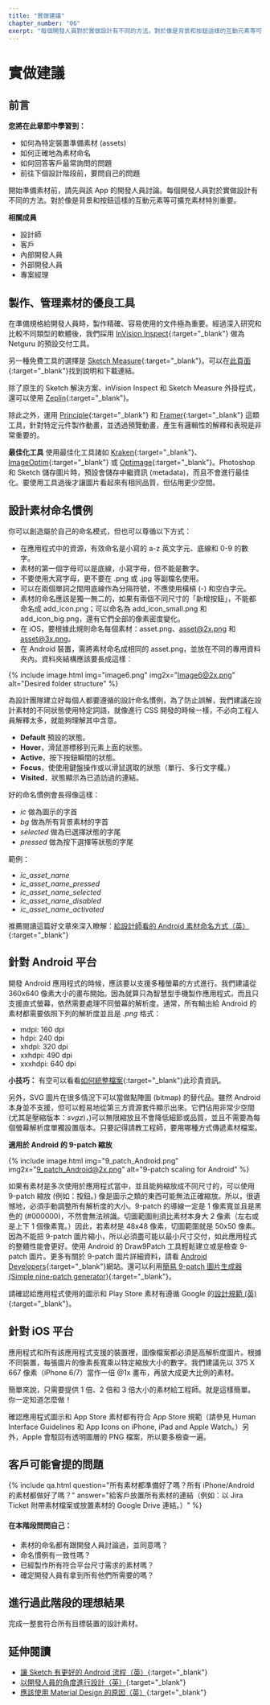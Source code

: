 ```yaml
---
title: "實做建議"
chapter_number: "06"
exerpt: "每個開發人員對於實做設計有不同的方法。對於像是背景和按鈕這樣的互動元素等可擴充素材特別重要"
---
```


# 實做建議

## 前言
**您將在此章節中學習到：**
- 如何為特定裝置準備素材 (assets)
- 如何正確地為素材命名
- 如何回答客戶最常詢問的問題
- 前往下個設計階段前，要問自己的問題

開始準備素材前，請先與該 App 的開發人員討論。每個開發人員對於實做設計有不同的方法。對於像是背景和按鈕這樣的互動元素等可擴充素材特別重要。

**相關成員**
- 設計師
- 客戶
- 內部開發人員
- 外部開發人員
- 專案經理

## 製作、管理素材的優良工具

在準備規格給開發人員時，製作精確、容易使用的文件極為重要。經過深入研究和比較不同類型的軟體後，我們採用 [InVision Inspect](https://www.invisionapp.com/feature/inspect){:target="_blank"} 做為 Netguru 的預設交付工具。

另一種免費工具的選擇是 [Sketch Measure](http://utom.design/measure/how-to.html){:target="_blank"}。可以在[此頁面](https://github.com/utom/sketch-measure){:target="_blank"}找到說明和下載連結。

除了原生的 Sketch 解決方案、inVision Inspect 和 Sketch Measure 外掛程式，還可以使用 [Zeplin](https://zeplin.io/){:target="_blank"}。

除此之外，運用 [Principle](http://principleformac.com){:target="_blank"} 和 [Framer](https://framer.com){:target="_blank"} 這類工具，針對特定元件製作動畫，並透過預覽動畫，產生有邏輯性的解釋和表現是非常重要的。

**最佳化工具**
使用最佳化工具諸如 [Kraken](https://kraken.io/web-interface){:target="_blank"}、[ImageOptim](https://imageoptim.com/mac){:target="_blank"} 或 [Optimage](http://getoptimage.com/){:target="_blank"}。Photoshop 和 Sketch 儲存圖片時，預設會儲存中繼資訊 (metadata)，而且不會進行最佳化。要使用工具過後才讓圖片看起來有相同品質，但佔用更少空間。

## 設計素材命名慣例

你可以創造屬於自己的命名模式，但也可以尊循以下方式：

- 在應用程式中的資源，有效命名是小寫的 a-z 英文字元、底線和 0-9 的數字。
- 素材的第一個字母可以是底線，小寫字母，但不能是數字。
- 不要使用大寫字母，更不要在 .png 或 .jpg 等副檔名使用。
- 可以在兩個單詞之間用底線作為分隔符號，不應使用橫槓 (-) 和空白字元。
- 素材的命名應該是獨一無二的，如果有兩個不同尺寸的「新增按鈕」，不能都命名成 add_icon.png；可以命名為 add_icon_small.png 和 add_icon_big.png，還有它們全部的像素密度變化。
- 在 iOS，要根據此規則命名每個素材：asset.png、asset@2x.png 和 asset@3x.png。
- 在 Android 裝置，需將素材命名成相同的 asset.png，並放在不同的專用資料夾內。資料夾結構應該要長成這樣：

{% include image.html img="image6.png" img2x="Image6@2x.png" alt="Desired folder structure" %}

為設計團隊建立好每個人都要遵循的設計命名慣例，為了防止誤解，我們建議在設計素材的不同狀態使用特定詞語，就像進行 CSS 開發的時候一樣，不必向工程人員解釋太多，就能夠理解其中含意。

- **Default** 預設的狀態。
- **Hover**，滑鼠游標移到元素上面的狀態。
- **Active**，按下按鈕瞬間的狀態。
- **Focus**，使使用鍵盤操作或以滑鼠選取的狀態（單行、多行文字欄。）
- **Visited**，狀態顯示為已造訪過的連結。

好的命名慣例會長得像這樣：

- *ic* 做為圖示的字首
- *bg* 做為所有背景素材的字首
- *selected* 做為已選擇狀態的字尾
- *pressed* 做為按下選擇等狀態的字尾

範例：

- *ic_asset_name*
- *ic_asset_name_pressed*
- *ic_asset_name_selected*
- *ic_asset_name_disabled*
- *ic_asset_name_activated*

推薦閱讀這篇好文章來深入瞭解：[給設計師看的 Android 素材命名方式（英）](https://medium.com/@AkhilDad/a-designers-guide-for-naming-android-assets-f790359d11e5#.8gk28dx78){:target="_blank"}

## 針對 Android 平台

開發 Android 應用程式的時候，應該要以支援多種螢幕的方式進行。我們建議從 360x640 像素大小的畫布開始。因為就算只為智慧型手機製作應用程式，而且只支援直式螢幕，依然需要處理不同螢幕的解析度。通常，所有輸出給 Android 的素材都需要依照下列的解析度並且是 *.png* 格式：

- mdpi: 160 dpi
- hdpi: 240 dpi
- xhdpi: 320 dpi
- xxhdpi: 490 dpi
- xxxhdpi: 640 dpi

**小技巧：** 有空可以看看[如何統整檔案](https://gist.github.com/melvitax/fd592a162ad4fe48bd57){:target="_blank"}此珍貴資訊。

另外，SVG 圖片在很多情況下可以當做點陣圖 (bitmap) 的替代品。雖然 Android 本身並不支援，但可以輕易地從第三方資源套件顯示出來。它們佔用非常少空間 (尤其是壓縮版本：*svgz*)，)可以無限縮放且不會降低細節或品質，並且不需要為每個螢幕解析度單獨設置版本。只要記得請教工程師，要用哪種方式傳遞素材檔案。


**適用於 Android 的 9-patch 縮放**

{% include image.html img="9_patch_Android.png" img2x="9_patch_Android@2x.png" alt="9-patch scaling for Android" %}

如果有素材是多次使用於應用程式當中，並且能夠縮放成不同尺寸的，可以使用 9-patch 縮放 (例如：按鈕。) 像是圖示之類的東西可能無法正確縮放。所以，很遺憾地，必須手動調整所有解析度的大小。9-patch 的導線一定是 1 像素寬並且是黑色的 (#000000)，不然會無法辨識。切圖範圍則須比素材本身大 2 像素（左右或是上下 1 個像素寬。）因此，若素材是 48x48 像素，切圖範圍就是 50x50 像素。因為不能把 9-patch 圖片縮小，所以必須盡可能以最小尺寸交付，如此應用程式的整體性能會更好。使用 Android 的 Draw9Patch 工具輕鬆建立或是檢查 9-patch 圖片。更多有關於 9-patch 圖片詳細資料，請看 [Android Developers](http://developer.android.com/tools/help/draw9patch.html){:target="_blank"}網站。還可以利用[簡易 9-patch 圖片生成器 (Simple nine-patch generator)](https://romannurik.github.io/AndroidAssetStudio/nine-patches.html#&sourceDensity=320&name=example){:target="_blank"}。

請確認給應用程式使用的圖示和 Play Store 素材有遵循 Google 的[設計規範 (英) ](https://support.google.com/googleplay/android-developer/answer/1078870?hl=en){:target="_blank"}。

## 針對 iOS 平台

應用程式和所有該應用程式支援的裝置裡，圖像檔案都必須是高解析度圖片。根據不同裝置，每張圖片的像素長寬乘以特定縮放大小的數字。我們建議先以  375 X 667 像素（iPhone 6/7）當作一倍 @1x 畫布，再放大成更大比例的素材。

簡單來說，只需要提供 1 倍、2 倍和 3 倍大小的素材給工程師。就是這樣簡單。你一定知道怎麼做！

確認應用程式圖示和 App Store 素材都有符合 App Store 規範（請參見 Human Interface Guidelines 和 App Icons on iPhone, iPad and Apple Watch。）另外，Apple 會駁回有透明圖層的 PNG 檔案，所以要多檢查一遍。

## 客戶可能會提的問題

{% include qa.html question="所有素材都準備好了嗎？所有 iPhone/Android 的素材都做好了嗎？" answer="給客戶放置所有素材的連結（例如：以 Jira Ticket 附帶素材檔案或放置素材的 Google Drive 連結。）" %}

#### 在本階段問問自己：
  - 素材的命名都有跟開發人員討論過，並同意嗎？
  - 命名慣例有一致性嗎？
  - 已經製作所有符合平台尺寸需求的素材嗎？
  - 確定開發人員有拿到所有他們所需要的嗎？

## 進行過此階段的理想結果
完成一整套符合所有目標裝置的設計素材。

## 延伸閱讀
- [讓 Sketch 有更好的 Android 流程（英）](https://medium.com/@lmindler/using-sketch-3-and-a-bit-of-fairy-dust-for-a-better-android-workflow-f667d0048855#.lgpmpu10m){:target="_blank"}
- [以開發人員的角度進行設計（英）](https://medium.com/going-your-way-anyway/design-like-a-developer-b92f7a8f4520#.1ynw77olc){:target="_blank"}
- [應該使用 Material Design 的原因（英）](https://www.netguru.co/blog/why-should-you-use-material-design){:target="_blank"}
